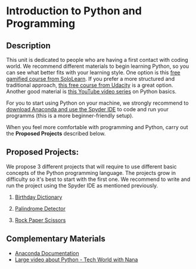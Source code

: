 # Introduction to Python and Programming

## Description

This unit is dedicated to people who are having a first contact with coding world. We recommend different materials to begin learning Python, so you can see what better fits with your learning style. One option is this [free gamified course from SoloLearn](https://www.sololearn.com/learning/1157). If you prefer a more structured and traditional approach, [this free course from Udacity](https://www.udacity.com/course/introduction-to-python--ud1110) is a great option. Another good material is [this YouTube video series](https://www.youtube.com/playlist?list=PLHz_AreHm4dlKP6QQCekuIPky1CiwmdI6) on Python basics.

For you to start using Python on your machine, we strongly recommend to [download Anaconda and use the Spyder IDE](https://www.youtube.com/watch?v=BP4D-yaxw6E) to code and run your programms (this is a more beginner-friendly setup).

When you feel more comfortable with programming and Python, carry out the **Proposed Projects** described below.


## Proposed Projects:

We propose 3 different projects that will require to use different basic concepts of the Python programming language. The projects grow in difficulty so it's best to start with the first one. We recommend to write and run the project using the Spyder IDE as mentioned previously.

1. [Birthday Dictionary](https://www.practicepython.org/exercise/2017/01/24/33-birthday-dictionaries.html)

2. [Palindrome Detector](https://www.practicepython.org/exercise/2014/03/12/06-string-lists.html)

3. [Rock Paper Scissors](https://www.practicepython.org/exercise/2014/03/26/08-rock-paper-scissors.html)


## Complementary Materials

- [Anaconda Documentation](https://docs.anaconda.com/anaconda/install/windows/)
- [Large video about Python - Tech World with Nana](https://www.youtube.com/watch?v=t8pPdKYpowI)


